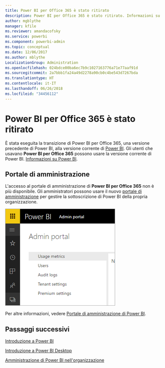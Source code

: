 ```yaml
---
title: Power BI per Office 365 è stato ritirato
description: Power BI per Office 365 è stato ritirato. Informazioni su come usare e gestire la versione attuale di Power BI.
author: mgblythe
manager: kfile
ms.reviewer: amandacofsky
ms.service: powerbi
ms.component: powerbi-admin
ms.topic: conceptual
ms.date: 12/06/2017
ms.author: mblythe
LocalizationGroup: Administration
ms.openlocfilehash: 024bdce00ba6ec7b9c1027163776a71e77aaf91d
ms.sourcegitcommit: 2a7bbb1fa24a49d2278a90cb0c4be543d7267bda
ms.translationtype: HT
ms.contentlocale: it-IT
ms.lasthandoff: 06/26/2018
ms.locfileid: "34456112"
---
```

# <a name="power-bi-for-office-365-is-retired"></a>Power BI per Office 365 è stato ritirato
È stata eseguita la transizione di Power BI per Office 365, una versione precedente di Power BI, alla versione corrente di [Power BI](https://powerbi.microsoft.com). Gli utenti che usavano **Power BI per Office 365** possono usare la versione corrente di Power BI. [Informazioni su Power BI](service-get-started.md).

## <a name="the-admin-portal"></a>Portale di amministrazione
L'accesso al portale di amministrazione di **Power BI per Office 365** non è più disponibile. Gli amministratori possono usare il nuovo [portale di amministrazione](https://app.powerbi.com/admin-portal) per gestire la sottoscrizione di Power BI della propria organizzazione.

![](media/service-admin-o365portal-retired/powerbi-admin-landing-page.png)

Per altre informazioni, vedere [Portale di amministrazione di Power BI](service-admin-portal.md).

## <a name="next-steps"></a>Passaggi successivi
[Introduzione a Power BI](service-get-started.md)

[Introduzione a Power BI Desktop](desktop-getting-started.md)

[Amministrazione di Power BI nell'organizzazione](service-admin-administering-power-bi-in-your-organization.md)
